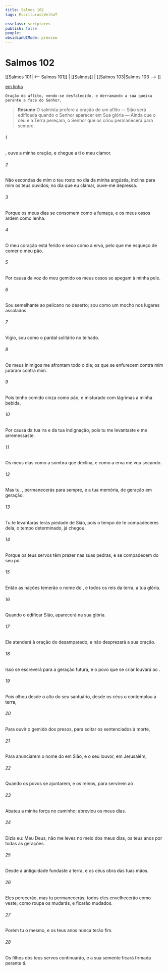 ```yaml
---
title: Salmos 102
tags: Escrituras\VelhoT

cssclass: scriptures
publish: false
people:
obsidianUIMode: preview
---
```


# Salmos 102
[[Salmos 101| <-- Salmos 101]] | [[Salmos]] | [[Salmos 103|Salmos 103 --> ]]

[em linha](https://churchofjesuschrist.org/study/scriptures/ot/ps/102?lang=por)

```
Oração do aflito, vendo-se desfalecido, e derramando a sua queixa perante a face do Senhor.
```

> __Resumo__
O salmista profere a oração de um aflito — Sião será edificada quando o Senhor aparecer em Sua glória — Ainda que o céu e a Terra pereçam, o Senhor que os criou permanecerá para sempre.

###### 1 
, ouve a minha oração, e chegue a ti o meu clamor.

###### 2 
Não escondas de mim o teu rosto no dia da minha angústia, inclina para mim os teus ouvidos; no dia  que eu clamar, ouve-me depressa.

###### 3 
Porque os meus dias se consomem como a fumaça, e os meus ossos ardem como lenha.

###### 4 
O meu coração está ferido e seco como a erva, pelo que me esqueço de comer o meu pão.

###### 5 
Por causa da voz do meu gemido os meus ossos se apegam à minha pele.

###### 6 
Sou semelhante ao pelicano no deserto; sou como um mocho nos lugares assolados.

###### 7 
Vigio, sou como o pardal solitário no telhado.

###### 8 
Os meus inimigos me afrontam todo o dia; os que se enfurecem contra mim juraram contra mim.

###### 9 
Pois tenho comido cinza como pão, e misturado com lágrimas a minha bebida,

###### 10 
Por causa da tua ira e da tua indignação, pois tu me levantaste e me arremessaste.

###### 11 
Os meus dias  como a sombra que declina, e como a erva me vou secando.

###### 12 
Mas tu, , permanecerás para sempre, e a tua memória, de geração em geração.

###### 13 
Tu te levantarás  terás piedade de Sião, pois o tempo de te compadeceres dela, o tempo determinado, já chegou.

###### 14 
Porque os teus servos têm prazer nas suas pedras, e se compadecem do seu pó.

###### 15 
Então as nações temerão o nome do , e todos os reis da terra, a tua glória.

###### 16 
Quando o  edificar Sião, aparecerá na sua glória.

###### 17 
Ele atenderá à oração do desamparado, e não desprezará a sua oração.

###### 18 
Isso se escreverá para a geração futura, e o povo que se criar louvará ao .

###### 19 
Pois olhou desde o alto do seu santuário, desde os céus o  contemplou a terra,

###### 20 
Para ouvir o gemido dos presos, para soltar os sentenciados à morte,

###### 21 
Para anunciarem o nome do  em Sião, e o seu louvor, em Jerusalém,

###### 22 
Quando os povos se ajuntarem, e os reinos, para servirem ao .

###### 23 
Abateu a minha força no caminho; abreviou os meus dias.

###### 24 
Dizia eu: Meu Deus, não me leves no meio dos meus dias, os teus anos  por todas as gerações.

###### 25 
Desde a antiguidade fundaste a terra, e os céus  obra das tuas mãos.

###### 26 
Eles perecerão, mas tu permanecerás; todos eles envelhecerão como  veste; como roupa os mudarás, e ficarão mudados.

###### 27 
Porém tu  o mesmo, e os teus anos nunca terão fim.

###### 28 
Os filhos dos teus servos continuarão, e a sua semente ficará firmada perante ti.

